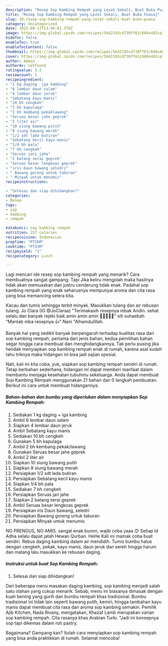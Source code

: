 ```yaml
---
description: "Resep Sop Kambing Rempah yang Lezat Sekali, Buat Buka Puasa}"
title: "Resep Sop Kambing Rempah yang Lezat Sekali, Buat Buka Puasa}"
slug: 38-resep-sop-kambing-rempah-yang-lezat-sekali-buat-buka-puasa
category: Uncategorized
date: 2022-09-17T13:40:01.376Z
image: https://img-global.cpcdn.com/recipes/5642193cd730ff63/680x482cq70/sop-kambing-rempah-foto-resep-utama.jpg
hideToc: false
enableToc: true
enableTocContent: false
thumbnail: https://img-global.cpcdn.com/recipes/5642193cd730ff63/680x482cq70/sop-kambing-rempah-foto-resep-utama.jpg
cover: https://img-global.cpcdn.com/recipes/5642193cd730ff63/680x482cq70/sop-kambing-rempah-foto-resep-utama.jpg
author: Admin
authorAv: notfound
ratingvalue: 3.2
reviewcount: 5
recipeingredient:
- "1 kg daging  iga kambing"
- "6 lembar daun salam"
- "4 lembar daun jeruk"
- "Sebatang kayu manis"
- "10 bh cengkeh"
- "5 bh kapulaga"
- "2 bh kembang pekaklawang"
- "Seruas besar jahe geprek"
- "2 liter air"
- "10 siung bawang putih"
- "8 siung bawang merah"
- "1/2 sdt lada butiran"
- "Sebatang kecil kayu manis"
- "1/4 bh pala"
- "7 bh cengkeh"
- "Seruas jari jahe"
- "2 batang serai geprek"
- "Seruas besar lengkoas geprek"
- "iris Daun bawang seledri"
- " Bawang goreng untuk taburan"
- " Minyak untuk menumis"
recipeinstructions:

- "Selesai dan siap dihidangkan!"
categories:
- Resep
tags:
- sop
- kambing
- rempah

katakunci: sop kambing rempah 
nutrition: 257 calories
recipecuisine: Indonesian
preptime: "PT26M"
cooktime: "PT33M"
recipeyield: "1"
recipecategory: Lunch

---
```



Lagi mencari ide resep sop kambing rempah yang menarik? Cara membuatnya sangat gampang. Tapi Jika keliru mengolah maka hasilnya tidak akan memuaskan dan justru cenderung tidak enak. Padahal sop kambing rempah yang enak seharusnya mempunyai aroma dan cita rasa yang bisa memancing selera kita.


Kacau dan tumis sehingga terbit minyak. Masukkan tulang dan air rebusan tulang. Jo Clara (IG @JoClaraa) &#34;Terimakasih resepnya mbak Andin. sehat selalu dan banyak rejeki baik amin amin amin 🙏🏻🙏🏻😇&#34; siti suhaebah &#34;Mantab mba resepnya 👍&#34; Nani &#34;Alhamdulillah.

Banyak hal yang sedikit banyak berpengaruh terhadap kualitas rasa dari sop kambing rempah, pertama dari jenis bahan, kedua pemilihan bahan segar hingga cara membuat dan menghidangkannya. Tak perlu pusing jika hendak menyiapkan sop kambing rempah enak di rumah, karena asal sudah tahu triknya maka hidangan ini bisa jadi sajian spesial.


Nah, kali ini kita coba, yuk, siapkan sop kambing rempah sendiri di rumah. Tetap berbahan sederhana, hidangan ini dapat memberi manfaat dalam membantu menjaga kesehatan tubuhmu sekeluarga. Anda dapat membuat Sop Kambing Rempah menggunakan 21 bahan dan 0 langkah pembuatan. Berikut ini cara untuk membuat hidangannya.

<!--inarticleads1-->

##### Bahan-bahan dan bumbu yang diperlukan dalam menyiapkan Sop Kambing Rempah:

1. Sediakan 1 kg daging + iga kambing
1. Ambil 6 lembar daun salam
1. Siapkan 4 lembar daun jeruk
1. Ambil Sebatang kayu manis
1. Sediakan 10 bh cengkeh
1. Gunakan 5 bh kapulaga
1. Ambil 2 bh kembang pekak/lawang
1. Gunakan Seruas besar jahe geprek
1. Ambil 2 liter air
1. Siapkan 10 siung bawang putih
1. Siapkan 8 siung bawang merah
1. Persiapkan 1/2 sdt lada butiran
1. Persiapkan Sebatang kecil kayu manis
1. Siapkan 1/4 bh pala
1. Sediakan 7 bh cengkeh
1. Persiapkan Seruas jari jahe
1. Siapkan 2 batang serai geprek
1. Ambil Seruas besar lengkoas geprek
1. Persiapkan iris Daun bawang, seledri
1. Persiapkan  Bawang goreng untuk taburan
1. Persiapkan  Minyak untuk menumis


NO PRENGUS, NO AMIS. sangat enak bunnn, wajib coba yaaa 😊 Setiap Id Adha selalu dapat jatah Hewan Qurban. HeHe Kali ini mamak coba buat sendiri. Rebus daging kambing dalam air mendidih. Tumis bumbu halus dengan cengkeh, pekak, kayu manis, daun jeruk dan sereh hingga harum dan matang lalu masukkan ke rebusan daging. 

<!--inarticleads2-->

##### Instruksi untuk buat Sop Kambing Rempah:


1. Selesai dan siap dihidangkan!

Dari beberapa menu masakan daging kambing, sop kambing menjadi salah satu olahan yang cukup menarik. Sebab, menu ini biasanya dimasak dengan kuah bening yang gurih dan bumbu rempah khas tradisional. Bumbu tradisional ini tidak lain seperti bawang putih, kemiri, hingga tambahan kayu manis dapat membuat cita rasa dan aroma sop kambing semakin. Pemilik Ajib Kitchen, Nada Rivany, mengatakan, Khazaf Lamb merupakan varian sop kambing rempah. Cita rasanya khas Arabian Turki. &#34;Jadi ini konsepnya sop tapi dikemas dalam roti pastry. 

Bagaimana? Gampang kan? Itulah cara menyiapkan sop kambing rempah yang bisa anda praktikkan di rumah. Selamat mencoba!
